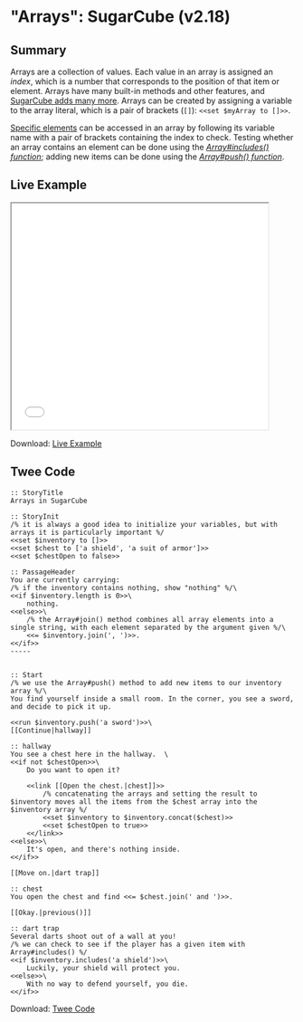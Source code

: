 # "Arrays": SugarCube (v2.18)

## Summary

Arrays are a collection of values. Each value in an array is assigned an *index*, which is a number that corresponds to the position of that item or element. Arrays have many built-in methods and other features, and [SugarCube adds many more](http://www.motoslave.net/sugarcube/2/docs/object-methods.html#array). Arrays can be created by assigning a variable to the array literal, which is a pair of brackets (`[]`): `<<set $myArray to []>>`.

[Specific elements](https://developer.mozilla.org/en-US/docs/Web/JavaScript/Reference/Global_Objects/Array#Accessing_array_elements) can be accessed in an array by following its variable name with a pair of brackets containing the index to check. Testing whether an array contains an element can be done using the *[Array#includes() function](https://developer.mozilla.org/en-US/docs/Web/JavaScript/Reference/Global_Objects/Array/includes)*; adding new items can be done using the *[Array#push() function](https://developer.mozilla.org/en-US/docs/Web/JavaScript/Reference/Global_Objects/Array/push)*.

## Live Example

<section>
<iframe src="sugarcube_arrays_example.html" height=400 width=90%></iframe>

Download: <a href="sugarcube_arrays_example.html" target="_blank">Live Example</a>
</section>

## Twee Code

```
:: StoryTitle
Arrays in SugarCube

:: StoryInit
/% it is always a good idea to initialize your variables, but with arrays it is particularly important %/
<<set $inventory to []>>
<<set $chest to ['a shield', 'a suit of armor']>>
<<set $chestOpen to false>>

:: PassageHeader
You are currently carrying: 
/% if the inventory contains nothing, show "nothing" %/\
<<if $inventory.length is 0>>\
    nothing.
<<else>>\
    /% the Array#join() method combines all array elements into a single string, with each element separated by the argument given %/\
    <<= $inventory.join(', ')>>.
<</if>>
-----


:: Start
/% we use the Array#push() method to add new items to our inventory array %/\
You find yourself inside a small room. In the corner, you see a sword, and decide to pick it up.

<<run $inventory.push('a sword')>>\
[[Continue|hallway]]

:: hallway
You see a chest here in the hallway.  \
<<if not $chestOpen>>\
    Do you want to open it?

    <<link [[Open the chest.|chest]]>>
        /% concatenating the arrays and setting the result to $inventory moves all the items from the $chest array into the $inventory array %/
        <<set $inventory to $inventory.concat($chest)>>
        <<set $chestOpen to true>>
    <</link>>
<<else>>\
    It's open, and there's nothing inside.
<</if>>

[[Move on.|dart trap]]

:: chest
You open the chest and find <<= $chest.join(' and ')>>.

[[Okay.|previous()]]

:: dart trap
Several darts shoot out of a wall at you!
/% we can check to see if the player has a given item with Array#includes() %/
<<if $inventory.includes('a shield')>>\
    Luckily, your shield will protect you.
<<else>>\
    With no way to defend yourself, you die.
<</if>> 
```

Download: <a href="sugarcube_arrays_twee.txt" target="_blank">Twee Code</a>
